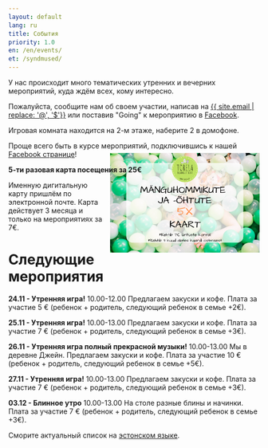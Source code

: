 ```yaml
---
layout: default
lang: ru
title: События
priority: 1.0
en: /en/events/
et: /syndmused/
---
```

У нас происходит много тематических утренних и вечерних мероприятий, куда ждём всех, кому интересно.

Пожалуйста, сообщите нам об своем участии, 
написав на [{{ site.email | replace: '@', '$'}}](mailto) или поставив "Going" к мероприятию в [Facebook](https://www.facebook.com/pg/Torelamangutuba/events/).

Игровая комната находится на 2-м этаже, наберите 2 в домофоне.

Проще всего быть в курсе мероприятий, подключившись к нашей [Facebook странице](https://www.facebook.com/pg/Torelamangutuba/events/)!

**5-ти разовая карта посещения за 25€**

<img alt="5x card" src="../../syndmused/5x-kaart.png" height="200" style="float: right; margin-top: -4em; margin-left: 1em">

Именную дигитальную карту пришлём по электронной почте. Карта действует 3 месяца и только на мероприятиях за 7€.

# Следующие мероприятия



**24.11 - Утренняя игра!**
10.00-12.00
Предлагаем закуски и кофе.
Плата за участие 5 € (ребенок + родитель, следующий ребенок в семье +2€).


**25.11 - Утренняя игра!**
10.00-13.00
Предлагаем закуски и кофе.
Плата за участие 7 € (ребенок + родитель, следующий ребенок в семье +3€).


**26.11 - Утренняя игра полный прекрасной музыки!**
10.00-13.00
Мы в деревне Джейн. 
Предлагаем закуски и кофе.
Плата за участие 10 € (ребенок + родитель, следующий ребенок в семье +5€).


**27.11 - Утренняя игра!**
10.00-13.00
Предлагаем закуски и кофе.
Плата за участие 7 € (ребенок + родитель, следующий ребенок в семье +3€).


**03.12 - Блинное утро**
10.00-13.00
На столе разные блины и начинки.
Плата за участие 7 € (ребенок + родитель, следующий ребенок в семье +3€).







Сморите актуальный список на [эстонском языке](/syndmused/).

